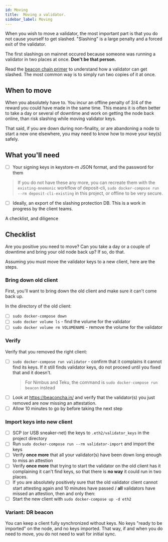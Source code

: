 ```yaml
---
id: Moving
title:  Moving a validator.
sidebar_label: Moving
---
```


When you wish to move a validator, the most important part is that you do not
cause yourself to get slashed. "Slashing" is a large penalty and a forced
exit of the validator.

The first slashings on mainnet occured because someone was running a validator in
two places at once. **Don't be that person.**

Read the [beacon chain primer](https://ethos.dev/beacon-chain/) to understand how
a validator can get slashed. The most common way is to simply run two copies of it
at once.

## When to move

When you absolutely have to. You incur an offline penalty of 3/4 of the reward
you could have made in the same time. This means it is often better to take a day
or several of downtime and work on getting the node back online, than risk
slashing while moving validator keys. 

That said, if you are down during non-finality, or are abandoning a node to start
a new one elsewhere, you may need to know how to move your key(s) safely.

## What you'll need

- [ ] Your signing keys in keystore-m JSON format, and the password for them
>  If you do not have these any more, you can recreate them with the `existing-mnemonic`
>  workflow of deposit-cli, `sudo docker-compose run --rm deposit-cli-existing` in
>  this project, or offline to be very secure.
- [ ] Ideally, an export of the slashing protection DB. This is a work in progress by
  the client teams.
  
 A checklist, and diligence

## Checklist

Are you positive you need to move? Can you take a day or a couple of downtime and bring
your old node back up? If so, do that.

Assuming you must move the validator keys to a new client, here are the steps.

### Bring down old client

First, you'll want to bring down the old client and make sure it can't come back up.

In the directory of the old client:

- [ ] `sudo docker-compose down`
- [ ] `sudo docker volume ls` - find the volume for the validator
- [ ] `sudo docker volume rm VOLUMENAME` - remove the volume for the validator

### Verify

Verify that you removed the right client:

- [ ] `sudo docker-compose run validator` - confirm that it complains it cannot find its keys. If it still
  finds validator keys, do not proceed until you fixed that and it doesn't.
  > For Nimbus and Teku, the command is `sudo docker-compose run beacon` instead
- [ ] Look at https://beaconcha.in/ and verify that the validator(s) you just removed are now
  missing an attestation.
- [ ] Allow 10 minutes to go by before taking the next step

### Import keys into new client

- [ ] SCP (or USB sneaker-net) the keys to `.eth2/validator_keys` in the project directory
- [ ] Run `sudo docker-compose run --rm validator-import` and import the keys
- [ ] Verify **once more** that all your validator(s) have been down long
  enough to miss an attestion
- [ ] Verify **once more** that trying to start the validator on the old client
  has it complaining it can't find keys, so that there is **no way** it
  could run in two places.
- [ ] If you are absolutely positively sure that the old validator client cannot
  start attesting again and 10 minutes have passed / **all** validators
  have missed an attestion, then and only then:
- [ ] Start the new client with `sudo docker-compose up -d eth2`

### Variant: DR beacon

You can keep a client fully synchronized without keys. No keys "ready
to be imported" on the node, and no keys imported. That way, if and
when you do need to move, you do not need to wait for initial sync.
